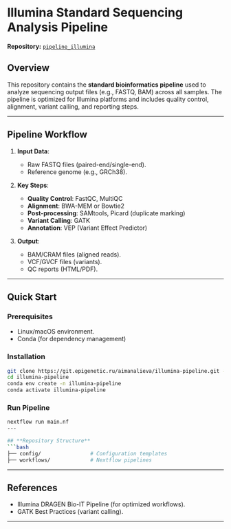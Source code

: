 

# **Illumina Standard Sequencing Analysis Pipeline**  
**Repository:** [`pipeline_illumina`](https://git.epigenetic.ru/aimanalieva/illumina-pipeline/-/tree/pipeline_illumina)  

## **Overview**  
This repository contains the **standard bioinformatics pipeline** used to analyze sequencing output files (e.g., FASTQ, BAM) across all samples. The pipeline is optimized for Illumina platforms and includes quality control, alignment, variant calling, and reporting steps.  

---

## **Pipeline Workflow**  
1. **Input Data**:  
   - Raw FASTQ files (paired-end/single-end).  
   - Reference genome (e.g., GRCh38).  

2. **Key Steps**:  
   - **Quality Control**: FastQC, MultiQC
   - **Alignment**: BWA-MEM or Bowtie2
   - **Post-processing**: SAMtools, Picard (duplicate marking)  
   - **Variant Calling**: GATK
   - **Annotation**: VEP (Variant Effect Predictor) 

3. **Output**:  
   - BAM/CRAM files (aligned reads).  
   - VCF/GVCF files (variants).  
   - QC reports (HTML/PDF).  

---

## **Quick Start**  
### **Prerequisites**  
- Linux/macOS environment.  
- Conda (for dependency management) 

### **Installation**  
```bash
git clone https://git.epigenetic.ru/aimanalieva/illumina-pipeline.git -b pipeline_illumina
cd illumina-pipeline
conda env create -n illumina-pipeline
conda activate illumina-pipeline
```

### **Run Pipeline**  
```bash
nextflow run main.nf
---

## **Repository Structure**  
```bash
├── config/                # Configuration templates  
├── workflows/             # Nextflow pipelines  
```

---

## **References**  
- Illumina DRAGEN Bio-IT Pipeline (for optimized workflows).  
- GATK Best Practices (variant calling).  
--- 
